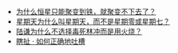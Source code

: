 + [为什么恒星只能聚变到铁，就聚变不下去了？](https://daily.zhihu.com/story/9778225)
+ [星期天为什么叫星期天，而不是星期零或星期七？](https://daily.zhihu.com/story/9778241)
+ [陆谦为什么不选择毒死林冲而是用火烧？](https://daily.zhihu.com/story/9778318)
+ [瞎扯 · 如何正确地吐槽](https://daily.zhihu.com/story/9778303)
